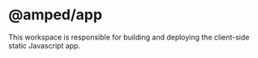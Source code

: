 # @amped/app

This workspace is responsible for building and deploying the client-side static Javascript app.
